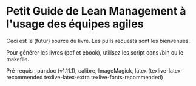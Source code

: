 # Petit Guide de Lean Management à l'usage des équipes agiles

Ceci est le (futur) source du livre. Les pulls requests sont les bienvenues.

Pour générer les livres (pdf et ebook), utilisez les script dans /bin ou le makefile.

Pré-requis : pandoc (v1.11.1), calibre, ImageMagick, latex (texlive-latex-recommended texlive-latex-extra texlive-fonts-recommended)
